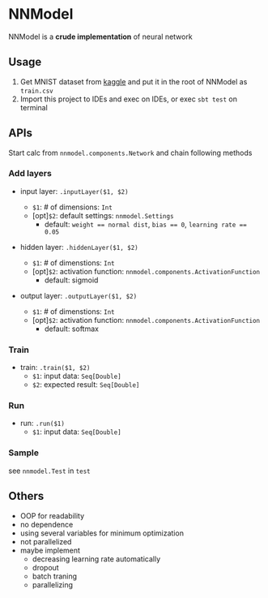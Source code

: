 # NNModel

NNModel is a **crude implementation** of neural network


## Usage

1. Get MNIST dataset from [kaggle](https://www.kaggle.com/c/digit-recognizer/data) and put it in the root of NNModel as `train.csv`
2. Import this project to IDEs and exec on IDEs, or exec `sbt test` on terminal


## APIs

Start calc from `nnmodel.components.Network` and chain following methods

### Add layers

* input layer: `.inputLayer($1, $2)`
  * `$1`: # of dimensions: `Int`
  * [opt]`$2`: default settings: `nnmodel.Settings`
    * default: `weight == normal dist`, `bias == 0`, `learning rate == 0.05`

* hidden layer: `.hiddenLayer($1, $2)`
  * `$1`: # of dimenstions: `Int`
  * [opt]`$2`: activation function: `nnmodel.components.ActivationFunction`
    * default: sigmoid

* output layer: `.outputLayer($1, $2)`
  * `$1`: # of dimenstions: `Int`
  * [opt]`$2`: activation function: `nnmodel.components.ActivationFunction`
    * default: softmax

### Train

* train: `.train($1, $2)`
  * `$1`: input data: `Seq[Double]`
  * `$2`: expected result: `Seq[Double]`

### Run

* run: `.run($1)`
  * `$1`: input data: `Seq[Double]`

### Sample

see `nnmodel.Test` in `test`


## Others

* OOP for readability
* no dependence
* using several variables for minimum optimization
* not parallelized
* maybe implement
  * decreasing learning rate automatically
  * dropout
  * batch traning
  * parallelizing
